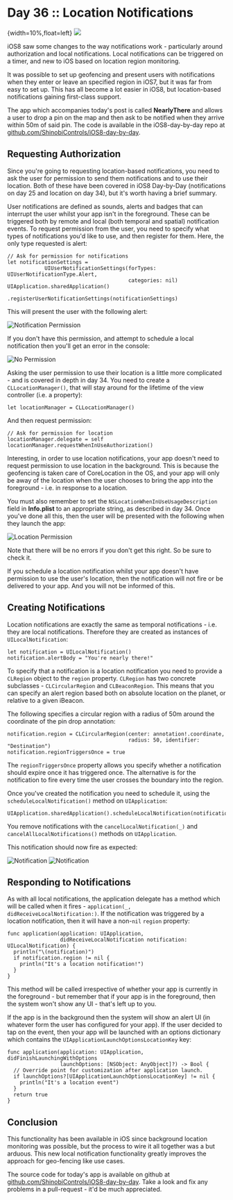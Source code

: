 # Day 36 :: Location Notifications

{width=10%,float=left}
![](images/36/thumbnail.png)

iOS8 saw some changes to the way notifications work - particularly around
authorization and local notifications. Local notifications can be triggered on a
timer, and new to iOS based on location region monitoring.

It was possible to set up geofencing and present users with notifications when
they enter or leave an specified region in iOS7, but it was far from easy to set
up. This has all become a lot easier in iOS8, but location-based notifications
gaining first-class support.

The app which accompanies today's post is called __NearlyThere__ and allows a
user to drop a pin on the map and then ask to be notified when they arrive
within 50m of said pin. The code is available in the iOS8-day-by-day repo at
[github.com/ShinobiControls/iOS8-day-by-day](https://github.com/ShinobiControls/iOS8-day-by-day).


## Requesting Authorization

Since you're going to requesting location-based notifications, you need to ask
the user for permission to send them notifications and to use their location.
Both of these have been covered in iOS8 Day-by-Day (notifications on day 25
and location on day 34), but it's worth having a brief summary.

User notifications are defined as sounds, alerts and badges that can interrupt
the user whilst your app isn't in the foreground. These can be triggered both by
remote and local (both temporal and spatial) notification events. To request
permission from the user, you need to specify what types of notifications you'd
like to use, and then register for them. Here, the only type requested is alert:

    // Ask for permission for notifications
    let notificationSettings =
                UIUserNotificationSettings(forTypes: UIUserNotificationType.Alert,
                                           categories: nil)
    UIApplication.sharedApplication()
                              .registerUserNotificationSettings(notificationSettings)

This will present the user with the following alert:

![Notification Permission](images/36/notification_permission.png)

If you don't have this permission, and attempt to schedule a local notification
then you'll get an error in the console:

![No Permission](images/36/no_permission.png)


Asking the user permission to use their location is a little more complicated -
and is covered in depth in  day 34.
You need to create a `CLLocationManager()`, that will stay around for the
lifetime of the view controller (i.e. a property):

    let locationManager = CLLocationManager()

And then request permission:

    // Ask for permission for location
    locationManager.delegate = self
    locationManager.requestWhenInUseAuthorization()

Interesting, in order to use location notifications, your app doesn't need to
request permission to use location in the background. This is because the
geofencing is taken care of CoreLocation in the OS, and your app will only be
away of the location when the user chooses to bring the app into the foreground -
i.e. in response to a location.

You must also remember to set the `NSLocationWhenInUseUsageDescription` field in
__Info.plist__ to an appropriate string, as described in day 34. Once you've
done all this, then the user will be presented with the following when they
launch the app:

![Location Permission](images/36/location_permission.png)

Note that there will be no errors if you don't get this right. So be sure to
check it.

If you schedule a location notification whilst your app doesn't have permission
to use the user's location, then the notification will not fire or be delivered
to your app. And you will not be informed of this.

## Creating Notifications

Location notifications are exactly the same as temporal notifications - i.e.
they are local notifications. Therefore they are created as instances of
`UILocalNotification`:

    let notification = UILocalNotification()
    notification.alertBody = "You're nearly there!"

To specify that a notification is a location notification you need to provide a
`CLRegion` object to the `region` property. `CLRegion` has two concrete
subclasses - `CLCircularRegion` and `CLBeaconRegion`. This means that you can
specify an alert region based both on absolute location on the planet, or
relative to a given iBeacon.

The following specifies a circular region with a radius of 50m around the
coordinate of the pin drop annotation:

    notification.region = CLCircularRegion(center: annotation!.coordinate,
                                           radius: 50, identifier: "Destination")
    notification.regionTriggersOnce = true

The `regionTriggersOnce` property allows you specify whether a notification
should expire once it has triggered once. The alternative is for the
notification to fire every time the user crosses the boundary into the region.

Once you've created the notification you need to schedule it, using the
`scheduleLocalNotification()` method on `UIApplication`:

    UIApplication.sharedApplication().scheduleLocalNotification(notification)

You remove notifications with the `cancelLocalNotification(_)` and
`cancelAllLocalNotifications()` methods on `UIApplication`.

This notification should now fire as expected:

![Notification](images/36/notification2.png)
![Notification](images/36/notification.png)

## Responding to Notifications

As with all local notifications, the application delegate has a method which
will be called when it fires - `application(_, didReceiveLocalNotification:)`.
If the notification was triggered by a location notification, then it will have
a non-`nil` `region` property:

    func application(application: UIApplication,
                     didReceiveLocalNotification notification: UILocalNotification) {
      println("\(notification)")
      if notification.region != nil {
        println("It's a location notification!")
      }
    }

This method will be called irrespective of whether your app is currently in the
foreground - but remember that if your app is in the foreground, then the system
won't show any UI - that's left up to you.

If the app is in the background then the system will show an alert UI (in
whatever form the user has configured for your app). If the user decided to tap
on the event, then your app will be launched with an options dictionary which
contains the `UIApplicationLaunchOptionsLocationKey` key:

    func application(application: UIApplication, didFinishLaunchingWithOptions
                     launchOptions: [NSObject: AnyObject]?) -> Bool {
      // Override point for customization after application launch.
      if launchOptions?[UIApplicationLaunchOptionsLocationKey] != nil {
        println("It's a location event")
      }
      return true
    }

## Conclusion

This functionality has been available in iOS since background location
monitoring was possible, but the process to wire it all together was a but
arduous. This new local notification functionality greatly improves the
approach for geo-fencing like use cases.

The source code for today's app is available on github at
[github.com/ShinobiControls/iOS8-day-by-day](https://github.com/ShinobiControls/iOS8-day-by-day).
Take a look and fix any problems in a pull-request - it'd be much appreciated.


